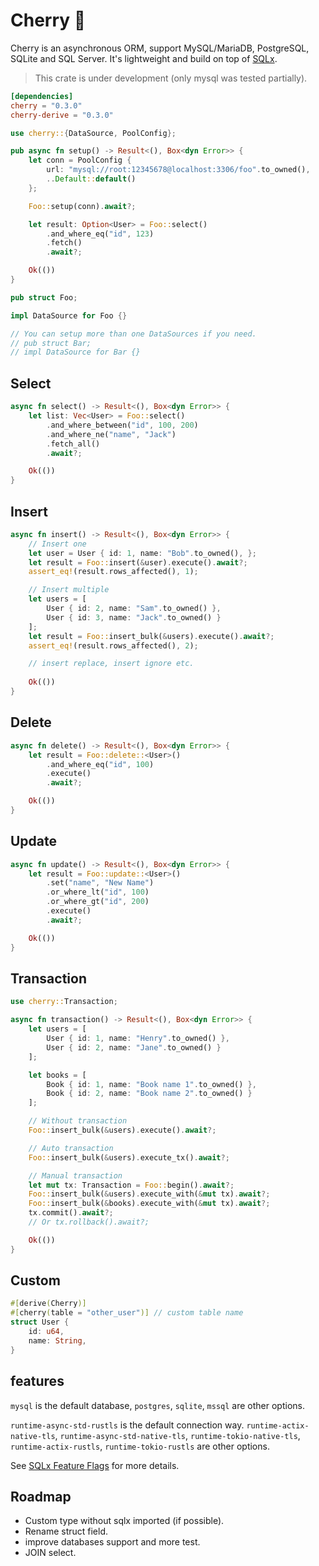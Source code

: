 # Cherry 🍒

Cherry is an asynchronous ORM, support MySQL/MariaDB, PostgreSQL, SQLite and SQL Server. 
It's lightweight and build on top of [SQLx](https://github.com/launchbadge/sqlx). 

> This crate is under development (only mysql was tested partially).

```toml
[dependencies]
cherry = "0.3.0"
cherry-derive = "0.3.0"
```

```rust
use cherry::{DataSource, PoolConfig};

pub async fn setup() -> Result<(), Box<dyn Error>> {
    let conn = PoolConfig {
        url: "mysql://root:12345678@localhost:3306/foo".to_owned(),
        ..Default::default()
    };

    Foo::setup(conn).await?;

    let result: Option<User> = Foo::select()
        .and_where_eq("id", 123)
        .fetch()
        .await?;

    Ok(())
}

pub struct Foo;

impl DataSource for Foo {}

// You can setup more than one DataSources if you need.
// pub struct Bar;
// impl DataSource for Bar {}
```

## Select
```rust
async fn select() -> Result<(), Box<dyn Error>> {
    let list: Vec<User> = Foo::select()
        .and_where_between("id", 100, 200)
        .and_where_ne("name", "Jack")
        .fetch_all()
        .await?;

    Ok(())
}
```

## Insert
```rust
async fn insert() -> Result<(), Box<dyn Error>> {
    // Insert one
    let user = User { id: 1, name: "Bob".to_owned(), };
    let result = Foo::insert(&user).execute().await?;
    assert_eq!(result.rows_affected(), 1);

    // Insert multiple
    let users = [
        User { id: 2, name: "Sam".to_owned() },
        User { id: 3, name: "Jack".to_owned() }
    ];
    let result = Foo::insert_bulk(&users).execute().await?;
    assert_eq!(result.rows_affected(), 2);

    // insert replace, insert ignore etc.
    
    Ok(())
}
```

## Delete

```rust
async fn delete() -> Result<(), Box<dyn Error>> {
    let result = Foo::delete::<User>()
        .and_where_eq("id", 100)
        .execute()
        .await?;

    Ok(())
}
```

## Update

```rust
async fn update() -> Result<(), Box<dyn Error>> {
    let result = Foo::update::<User>()
        .set("name", "New Name")
        .or_where_lt("id", 100)
        .or_where_gt("id", 200)
        .execute()
        .await?;

    Ok(())
}
```

## Transaction

```rust
use cherry::Transaction;

async fn transaction() -> Result<(), Box<dyn Error>> {
    let users = [
        User { id: 1, name: "Henry".to_owned() },
        User { id: 2, name: "Jane".to_owned() }
    ];

    let books = [
        Book { id: 1, name: "Book name 1".to_owned() },
        Book { id: 2, name: "Book name 2".to_owned() }
    ];

    // Without transaction
    Foo::insert_bulk(&users).execute().await?;

    // Auto transaction
    Foo::insert_bulk(&users).execute_tx().await?;

    // Manual transaction
    let mut tx: Transaction = Foo::begin().await?;
    Foo::insert_bulk(&users).execute_with(&mut tx).await?;
    Foo::insert_bulk(&books).execute_with(&mut tx).await?;
    tx.commit().await?;
    // Or tx.rollback().await?;

    Ok(())
}
```

## Custom
```rust
#[derive(Cherry)]
#[cherry(table = "other_user")] // custom table name
struct User {
    id: u64,
    name: String,
}
```

## features
`mysql` is the default database, `postgres`, `sqlite`, `mssql` are other options.

`runtime-async-std-rustls` is the default connection way. `runtime-actix-native-tls`, 
`runtime-async-std-native-tls`,
`runtime-tokio-native-tls`, `runtime-actix-rustls`, `runtime-tokio-rustls` are other options.

See [SQLx Feature Flags](https://github.com/launchbadge/sqlx#cargo-feature-flags) for more details.

## Roadmap
- Custom type without sqlx imported (if possible).
- Rename struct field.
- improve databases support and more test.
- JOIN select.
